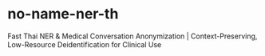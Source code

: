 # no-name-ner-th
Fast Thai NER &amp; Medical Conversation Anonymization | Context-Preserving, Low-Resource Deidentification for Clinical Use

